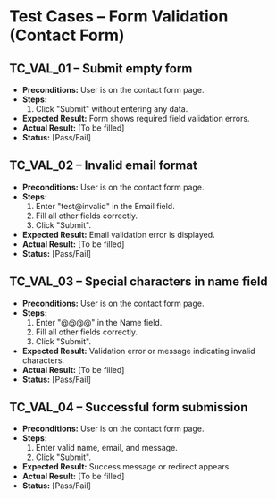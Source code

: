 # Test Cases – Form Validation (Contact Form)

## TC_VAL_01 – Submit empty form
- **Preconditions:** User is on the contact form page.
- **Steps:**
  1. Click "Submit" without entering any data.
- **Expected Result:** Form shows required field validation errors.
- **Actual Result:** [To be filled]
- **Status:** [Pass/Fail]

## TC_VAL_02 – Invalid email format
- **Preconditions:** User is on the contact form page.
- **Steps:**
  1. Enter "test@invalid" in the Email field.
  2. Fill all other fields correctly.
  3. Click "Submit".
- **Expected Result:** Email validation error is displayed.
- **Actual Result:** [To be filled]
- **Status:** [Pass/Fail]

## TC_VAL_03 – Special characters in name field
- **Preconditions:** User is on the contact form page.
- **Steps:**
  1. Enter "@@@@" in the Name field.
  2. Fill all other fields correctly.
  3. Click "Submit".
- **Expected Result:** Validation error or message indicating invalid characters.
- **Actual Result:** [To be filled]
- **Status:** [Pass/Fail]

## TC_VAL_04 – Successful form submission
- **Preconditions:** User is on the contact form page.
- **Steps:**
  1. Enter valid name, email, and message.
  2. Click "Submit".
- **Expected Result:** Success message or redirect appears.
- **Actual Result:** [To be filled]
- **Status:** [Pass/Fail]
